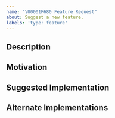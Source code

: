 ```yaml
---
name: "\U0001F680 Feature Request"
about: Suggest a new feature.
labels: 'type: feature'
---
```


<!-- Please do your best to fill out all of the sections below! -->

## Description

<!-- What is the behavior that you would like to see introduced? -->

## Motivation

<!-- Why do you believe this behavior would be beneficial? -->

## Suggested Implementation

<!-- How do you imagine this might work? -->

## Alternate Implementations

<!-- How else do you imagine this might work? -->
